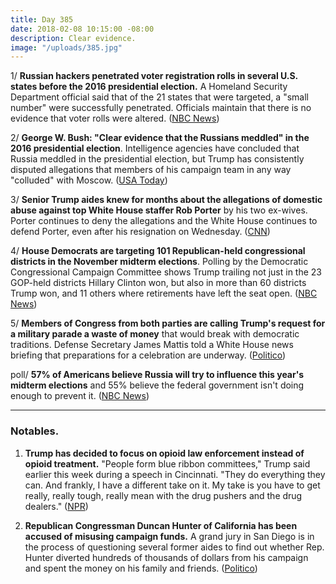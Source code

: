 ```yaml
---
title: Day 385
date: 2018-02-08 10:15:00 -08:00
description: Clear evidence.
image: "/uploads/385.jpg"
---
```


1/ **Russian hackers penetrated voter registration rolls in several U.S. states before the 2016 presidential election.** A Homeland Security Department official said that of the 21 states that were targeted, a "small number" were successfully penetrated. Officials maintain that there is no evidence that voter rolls were altered. ([NBC News](https://www.cnbc.com/2018/02/07/russians-penetrated-us-voter-systems-nbc-citing-top-us-official.html))

2/ **George W. Bush: "Clear evidence that the Russians meddled" in the 2016 presidential election**. Intelligence agencies have concluded that Russia meddled in the presidential election, but Trump has consistently disputed allegations that members of his campaign team in any way "colluded" with Moscow. ([USA Today](https://www.usatoday.com/story/news/2018/02/08/george-w-bush-clear-evidence-russians-meddled-election/318620002/))

3/ **Senior Trump aides knew for months about the allegations of domestic abuse against top White House staffer Rob Porter** by his two ex-wives. Porter continues to deny the allegations and the White House continues to defend Porter, even after his resignation on Wednesday. ([CNN](https://www.cnn.com/2018/02/07/politics/rob-porter-white-house-who-knew/index.html))

4/ **House Democrats are targeting 101 Republican-held congressional districts in the November midterm elections**. Polling by the Democratic Congressional Campaign Committee shows Trump trailing not just in the 23 GOP-held districts Hillary Clinton won, but also in more than 60 districts Trump won, and 11 others where retirements have left the seat open. ([NBC News](https://www.nbcnews.com/storyline/democrats-vs-trump/democrats-expand-battleground-target-101-gop-seats-n845871))

5/ **Members of Congress from both parties are calling Trump's request for a military parade a waste of money** that would break with democratic traditions. Defense Secretary James Mattis told a White House news briefing that preparations for a celebration are underway. ([Politico](https://www.politico.com/story/2018/02/07/trump-military-parade-defense-328962))

poll/ **57% of Americans believe Russia will try to influence this year's midterm elections** and 55% believe the federal government isn't doing enough to prevent it. ([NBC News](https://www.nbcnews.com/politics/politics-news/poll-most-americans-think-russia-will-interfere-again-2018-elections-n845076))

---

### Notables.

1. **Trump has decided to focus on opioid law enforcement instead of opioid treatment.** "People form blue ribbon committees," Trump said earlier this week during a speech in Cincinnati. "They do everything they can. And frankly, I have a different take on it. My take is you have to get really, really tough, really mean with the drug pushers and the drug dealers." ([NPR](https://www.npr.org/sections/health-shots/2018/02/07/584059938/trump-says-he-will-focus-on-opioid-law-enforcement-not-treatment))

2. **Republican Congressman Duncan Hunter of California has been accused of misusing campaign funds.** A grand jury in San Diego is in the process of questioning several former aides to find out whether Rep. Hunter diverted hundreds of thousands of dollars from his campaign and spent the money on his family and friends. ([Politico](https://www.politico.com/story/2018/02/08/duncan-hunter-campaign-funds-fbi-397621))